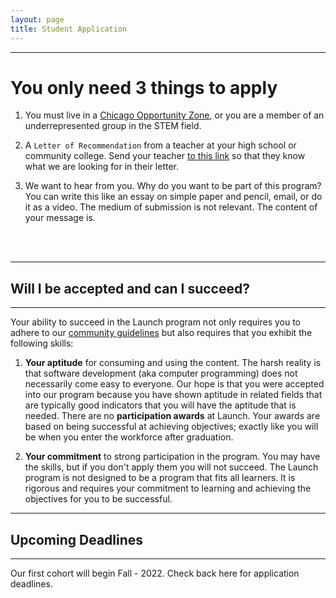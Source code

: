 ```yaml
---
layout: page
title: Student Application
---
```


---
# You only need 3 things to apply

1. You must live in a [Chicago Opportunity Zone](https://www.chicago.gov/city/en/depts/dcd/supp_info/opportunity-zones.html), or you are a member of an underrepresented group in the STEM field.

2. A `Letter of Recommendation` from a teacher at your high school or community college. Send your teacher [to this link](../teacher_recommendation/index.html) so that they know what we are looking for in their letter.

3. We want to hear from you. Why do you want to be part of this program? You can write this like an essay on simple paper and pencil, email, or do it as a video.  The medium of submission is not relevant. The content of your message is.
<br>
<br>

---
## Will I be accepted and can I succeed?
---
Your ability to succeed in the Launch program not only requires you to adhere to our [community guidelines](../values) but also requires that you exhibit the following skills:

1. **Your aptitude** for consuming and using the content. The harsh reality is that software development (aka computer programming) does not necessarily come easy to everyone. Our hope is that you were accepted into our program because you have shown aptitude in related fields that are typically good indicators that you will have the aptitude that is needed. There are no **participation awards** at Launch.  Your awards are based on being successful at achieving objectives; exactly like you will be when you enter the workforce after graduation.

2. **Your commitment** to strong participation in the program. You may have the skills, but if you don't apply them you will not succeed. The Launch program is not designed to be a program that fits all learners.  It is rigorous and requires your commitment to learning and achieving the objectives for you to be successful.

---
## Upcoming Deadlines
---
Our first cohort will begin Fall - 2022.  Check back here for application deadlines.
